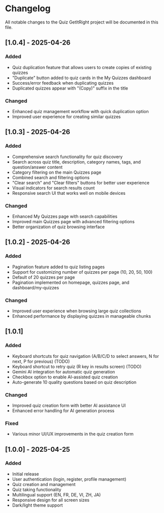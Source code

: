 # Changelog

All notable changes to the Quiz GetItRight project will be documented in this file.

## [1.0.4] - 2025-04-26

### Added
- Quiz duplication feature that allows users to create copies of existing quizzes
- "Duplicate" button added to quiz cards in the My Quizzes dashboard
- Success/error feedback when duplicating quizzes
- Duplicated quizzes appear with "(Copy)" suffix in the title

### Changed
- Enhanced quiz management workflow with quick duplication option
- Improved user experience for creating similar quizzes

## [1.0.3] - 2025-04-26

### Added
- Comprehensive search functionality for quiz discovery
- Search across quiz title, description, category names, tags, and question/answer content
- Category filtering on the main Quizzes page
- Combined search and filtering options
- "Clear search" and "Clear filters" buttons for better user experience
- Visual indicators for search results count
- Responsive search UI that works well on mobile devices

### Changed
- Enhanced My Quizzes page with search capabilities
- Improved main Quizzes page with advanced filtering options
- Better organization of quiz browsing interface

## [1.0.2] - 2025-04-26

### Added
- Pagination feature added to quiz listing pages
- Support for customizing number of quizzes per page (10, 20, 50, 100)
- Default of 20 quizzes per page
- Pagination implemented on homepage, quizzes page, and dashboard/my-quizzes

### Changed
- Improved user experience when browsing large quiz collections
- Enhanced performance by displaying quizzes in manageable chunks

## [1.0.1]

### Added
- Keyboard shortcuts for quiz navigation (A/B/C/D to select answers, N for next, P for previous) (TODO)
- Keyboard shortcut to retry quiz (R key in results screen) (TODO)
- Gemini AI integration for automatic quiz generation
- Checkbox option to enable AI-assisted quiz creation
- Auto-generate 10 quality questions based on quiz description

### Changed
- Improved quiz creation form with better AI assistance UI
- Enhanced error handling for AI generation process

### Fixed
- Various minor UI/UX improvements in the quiz creation form

## [1.0.0] - 2025-04-25

### Added
- Initial release
- User authentication (login, register, profile management)
- Quiz creation and management
- Quiz taking functionality
- Multilingual support (EN, FR, DE, VI, ZH, JA)
- Responsive design for all screen sizes
- Dark/light theme support